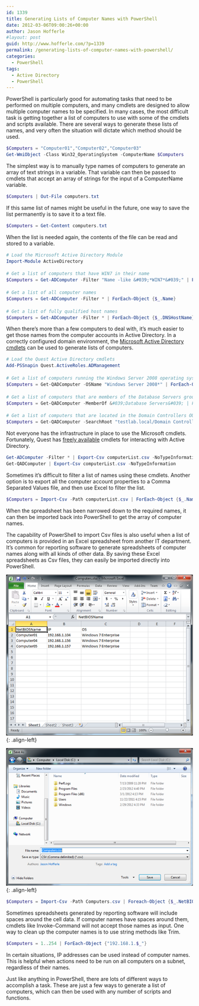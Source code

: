 ```yaml
---
id: 1339
title: Generating Lists of Computer Names with PowerShell
date: 2012-03-06T09:00:26+00:00
author: Jason Hofferle
#layout: post
guid: http://www.hofferle.com/?p=1339
permalink: /generating-lists-of-computer-names-with-powershell/
categories:
  - PowerShell
tags:
  - Active Directory
  - PowerShell
---
```

PowerShell is particularly good for automating tasks that need to be performed on multiple computers, and many cmdlets are designed to allow multiple computer names to be specified. In many cases, the most difficult task is getting together a list of computers to use with some of the cmdlets and scripts available. There are several ways to generate these lists of names, and very often the situation will dictate which method should be used.

```powershell
$Computers = "Computer01","Computer02","Computer03"
Get-WmiObject -Class Win32_OperatingSystem -ComputerName $Computers
```

The simplest way is to manually type names of computers to generate an array of text strings in a variable. That variable can then be passed to cmdlets that accept an array of strings for the input of a ComputerName variable.

```powershell
$Computers | Out-File computers.txt
```

If this same list of names might be useful in the future, one way to save the list permanently is to save it to a text file.

```powershell
$Computers = Get-Content computers.txt
```

When the list is needed again, the contents of the file can be read and stored to a variable.

```powershell
# Load the Microsoft Active Directory Module
Import-Module ActiveDirectory

# Get a list of computers that have WIN7 in their name
$Computers = Get-ADComputer -Filter "Name -like &#039;*WIN7*&#039;" | ForEach-Object {$_.Name}

# Get a list of all computer names
$Computers = Get-ADComputer -Filter * | ForEach-Object {$_.Name}

# Get a list of fully qualified host names
$Computers = Get-ADComputer -Filter * | ForEach-Object {$_.DNSHostName}
```

When there&#8217;s more than a few computers to deal with, it&#8217;s much easier to get those names from the computer accounts in Active Directory. In a correctly configured domain environment, the <a href="http://technet.microsoft.com/en-us/library/dd378937(v=ws.10).aspx" title="Active Directory Administration with Windows PowerShell" target="_blank">Microsoft Active Directory cmdlets</a> can be used to generate lists of computers.

```powershell
# Load the Quest Active Directory cmdlets
Add-PSSnapin Quest.ActiveRoles.ADManagement

# Get a list of computers running the Windows Server 2008 operating system
$Computers = Get-QADComputer -OSName "Windows Server 2008*" | ForEach-Object {$_.Name}

# Get a list of computers that are members of the Database Servers group
$Computers = Get-QADComputer -MemberOf &#039;Database Servers&#039; | ForEach-Object {$_.Name}

# Get a list of computers that are located in the Domain Controllers OU
$Computers = Get-QADComputer -SearchRoot "testlab.local/Domain Controllers" | ForEach-Object {$_.Name}
```

Not everyone has the infrastructure in place to use the Microsoft cmdlets. Fortunately, Quest has <a href="http://www.quest.com/powershell/activeroles-server.aspx" title="ActiveRoles Management Shell for Active Directory" target="_blank">freely available</a> cmdlets for interacting with Active Directory.

```powershell
Get-ADComputer -Filter * | Export-Csv computerList.csv -NoTypeInformation
Get-QADComputer | Export-Csv computerList.csv -NoTypeInformation
```

Sometimes it&#8217;s difficult to filter a list of names using these cmdlets. Another option is to export all the computer account properties to a Comma Separated Values file, and then use Excel to filter the list.

```powershell
$Computers = Import-Csv -Path computerList.csv | ForEach-Object {$_.Name}
```

When the spreadsheet has been narrowed down to the required names, it can then be imported back into PowerShell to get the array of computer names.

The capability of PowerShell to import Csv files is also useful when a list of computers is provided in an Excel spreadsheet from another IT department. It&#8217;s common for reporting software to generate spreadsheets of computer names along with all kinds of other data. By saving these Excel spreadsheets as Csv files, they can easily be imported directly into PowerShell.

![image-left](/assets/img/Excel_ComputerList.png){: .align-left}

![image-left](/assets/img/Excel_SaveAsCsv.png){: .align-left}

```powershell
$Computers = Import-Csv -Path Computers.csv | Foreach-Object {$_.NetBIOSName.Trim()}
```

Sometimes spreadsheets generated by reporting software will include spaces around the cell data. If computer names have spaces around them, cmdlets like Invoke-Command will not accept those names as input. One way to clean up the computer names is to use string methods like Trim.

```powershell
$Computers = 1..254 | ForEach-Object {"192.168.1.$_"}
```

In certain situations, IP addresses can be used instead of computer names. This is helpful when actions need to be run on all computers on a subnet, regardless of their names.

Just like anything in PowerShell, there are lots of different ways to accomplish a task. These are just a few ways to generate a list of computers, which can then be used with any number of scripts and functions.